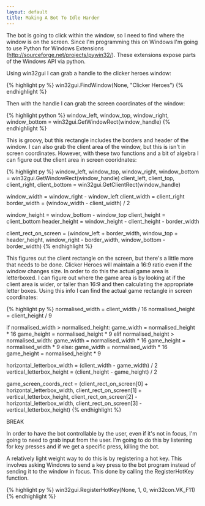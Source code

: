 ```yaml
---
layout: default
title: Making A Bot To Idle Harder
---
```


The bot is going to click within the window, so I need to find where the window is on the screen. Since I'm programming this on Windows I'm going to use Python for Windows Extensions (http://sourceforge.net/projects/pywin32/). These extensions expose parts of the Windows API via python.

Using win32gui I can grab a handle to the clicker heroes window:

{% highlight py %}
win32gui.FindWindow(None, "Clicker Heroes")
{% endhighlight %}

Then with the handle I can grab the screen coordinates of the window:

{% highlight python %}
window_left, window_top, window_right, window_bottom = win32gui.GetWindowRect(window_handle)
{% endhighlight %}

This is groovy, but this rectangle includes the borders and header of the window. I can also grab the client area of the window, but this is isn't in screen coordinates. However, with these two functions and a bit of algebra I can figure out the client area in screen cooridnates:

{% highlight py %}
window_left, window_top, window_right, window_bottom = win32gui.GetWindowRect(window_handle)
client_left, client_top, client_right, client_bottom = win32gui.GetClientRect(window_handle)

window_width = window_right - window_left
client_width = client_right
border_width = (window_width - client_width) / 2

window_height = window_bottom - window_top
client_height = client_bottom
header_height = window_height - client_height - border_width

client_rect_on_screen = (window_left + border_width, window_top + header_height,
                         window_right - border_width, window_bottom - border_width)
{% endhighlight %}

This figures out the client rectangle on the screen, but there's a little more that needs to be done. Clicker Heroes will maintain a 16:9 ratio even if the window changes size. In order to do this the actual game area is letterboxed. I can figure out where the game area is by looking at if the client area is wider, or taller than 16:9 and then calculating the appropriate letter boxes. Using this info I can find the actual game rectangle in screen coordinates:

{% highlight py %}
normalised_width = client_width / 16
normalised_height = client_height / 9

if normalised_width >  normalised_height:
    game_width = normalised_height * 16
    game_height = normalised_height * 9
elif normalised_height > normalised_width:
    game_width = normalised_width * 16
    game_height = normalised_width * 9
else:
    game_width = normalised_width * 16
    game_height = normalised_height * 9

horizontal_letterbox_width = (client_width - game_width) / 2
vertical_letterbox_height = (client_height - game_height) / 2

game_screen_coords_rect = (client_rect_on_screen[0] + horizontal_letterbox_width,
                           client_rect_on_screen[1] + vertical_letterbox_height,
                           client_rect_on_screen[2] - horizontal_letterbox_width,
                           client_rect_on_screen[3] - vertical_letterbox_height)
{% endhighlight %}

BREAK

In order to have the bot controllable by the user, even if it's not in focus, I'm going to need to grab input from the user. I'm going to do this by listening for key presses and if we get a specific press, killing the bot.

A relatively light weight way to do this is by registering a hot key. This involves asking Windows to send a key press to the bot program instead of sending it to the window in focus. This done by calling the RegisterHotKey function.

{% highlight py %}
win32gui.RegisterHotKey(None, 1, 0, win32con.VK_F11)
{% endhighlight %}
